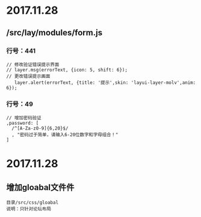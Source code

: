 
# 2017.11.28

## /src/lay/modules/form.js
### 行号：441
```
// 修改验证错误提示界面
// layer.msg(errorText, {icon: 5, shift: 6});
// 更改错误提示画面
   layer.alert(errorText, {title: '提示',skin: 'layui-layer-molv',anim: 6});
```
### 行号：49
```
// 增加密码验证
,password: [
  /^[A-Za-z0-9]{6,20}$/
  , "密码过于简单，请输入6-20位数字和字母组合！"
]
```

# 2017.11.28

## 增加gloabal文件件
```
目录/src/css/gloabal
说明：只针对论坛布局
```

